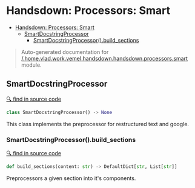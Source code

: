 # Handsdown: Processors: Smart

- [Handsdown: Processors: Smart](#handsdown-processors-smart)
  - [SmartDocstringProcessor](#smartdocstringprocessor)
    - [SmartDocstringProcessor().build_sections](#smartdocstringprocessorbuild_sections)

> Auto-generated documentation for [/.home.vlad.work.vemel.handsdown.handsdown.processors.smart](..//home/vlad/work/vemel/handsdown/handsdown/processors/smart.py) module.

## SmartDocstringProcessor

[🔍 find in source code](../handsdown/processors/smart.py#L9)

```python
class SmartDocstringProcessor() -> None
```
This class implements the preprocessor for restructured text and google.

### SmartDocstringProcessor().build_sections

[🔍 find in source code](../handsdown/processors/smart.py#L22)

```python
def build_sections(content: str) -> DefaultDict[str, List[str]]
```
Preprocessors a given section into it's components.

